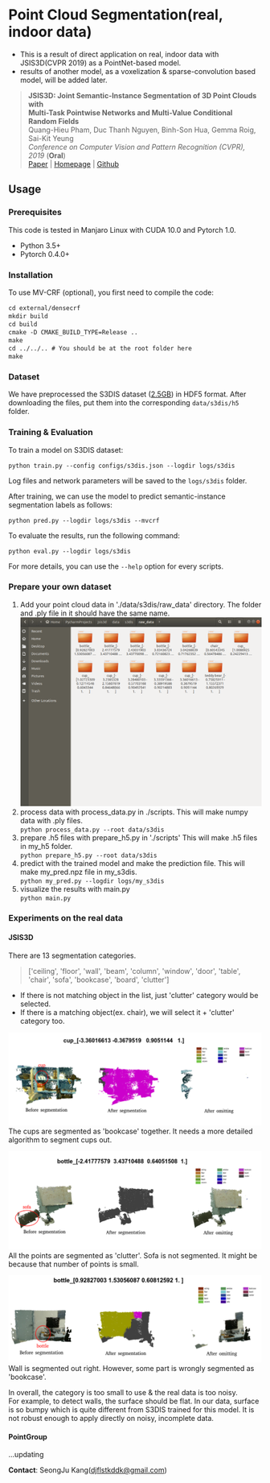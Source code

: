 # Point Cloud Segmentation(real, indoor data)


* This is a result of direct application on real, indoor data with JSIS3D(CVPR 2019) as a PointNet-based model. 
* results of another model, as a voxelization & sparse-convolution based model, will be added later.

> **JSIS3D: Joint Semantic-Instance Segmentation of 3D Point Clouds with**<br/>
> **Multi-Task Pointwise Networks and Multi-Value Conditional Random Fields**<br/>
> Quang-Hieu Pham, Duc Thanh Nguyen, Binh-Son Hua, Gemma Roig, Sai-Kit
> Yeung<br/> *Conference on Computer Vision and Pattern Recognition (CVPR),
> 2019* (**Oral**)<br/>
> [Paper](https://arxiv.org/abs/1904.00699) |
> [Homepage](https://pqhieu.github.io/research/cvpr19/) |
> [Github](https://github.com/pqhieu/jsis3d)


## Usage

### Prerequisites
This code is tested in Manjaro Linux with CUDA 10.0 and Pytorch 1.0.

- Python 3.5+
- Pytorch 0.4.0+

### Installation
To use MV-CRF (optional), you first need to compile the code:

    cd external/densecrf
    mkdir build
    cd build
    cmake -D CMAKE_BUILD_TYPE=Release ..
    make
    cd ../../.. # You should be at the root folder here
    make

### Dataset
We have preprocessed the S3DIS dataset ([2.5GB](https://drive.google.com/open?id=1s1cFfb8cInM-SNHQoTGxN9BIyNpNQK6x))
in HDF5 format. After downloading the files, put them into the corresponding
`data/s3dis/h5` folder.

### Training & Evaluation
To train a model on S3DIS dataset:

    python train.py --config configs/s3dis.json --logdir logs/s3dis

Log files and network parameters will be saved to the `logs/s3dis` folder.

After training, we can use the model to predict semantic-instance segmentation
labels as follows:

    python pred.py --logdir logs/s3dis --mvcrf

To evaluate the results, run the following command:

    python eval.py --logdir logs/s3dis

For more details, you can use the `--help` option for every scripts.


### Prepare your own dataset
1. Add your point cloud data in './data/s3dis/raw_data' directory. The folder and .ply file in it should have the same name.
![data_add](./_images/data_add.png)
2. process data with process_data.py in ./scripts. This will make numpy data with .ply files. <br>
`python process_data.py --root data/s3dis`
3. prepare .h5 files with prepare_h5.py in './scripts' This will make .h5 files in my_h5 folder. <br>
`python prepare_h5.py --root data/s3dis`
4. predict with the trained model and make the prediction file. This will make my_pred.npz file in my_s3dis.<br>
`python my_pred.py --logdir logs/my_s3dis`
5. visualize the results with main.py<br>
`python main.py`

### Experiments on the real data

#### JSIS3D
There are 13 segmentation categories.
 > ['ceiling', 'floor', 'wall', 'beam', 'column', 'window', 'door', 'table', 'chair', 'sofa', 'bookcase', 'board', 'clutter']

* If there is not matching object in the list, just 'clutter' category would be selected. <br>
* If there is a matching object(ex. chair), we will select it + 'clutter' category too.

![cup1](./_images/cup1.png)
The cups are segmented as 'bookcase' together. It needs a more detailed algorithm to segment cups out. 

![bottle1](./_images/bottle1.png)
All the points are segmented as 'clutter'. Sofa is not segmented. It might be because that number of points is small.

![bottle2](./_images/bottle2.png)
 Wall is segmented out right. However, some part is wrongly segmented as 'bookcase'.
 
 
 In overall, the category is too small to use & the real data is too noisy.<br>
 For example, to detect walls, the surface should be flat. In our data, surface is so bumpy which is quite different from 
S3DIS trained for this model. It is not robust enough to apply directly on noisy, incomplete data. 
 
 #### PointGroup

...updating
        

**Contact**: SeongJu Kang(djflstkddk@gmail.com)
